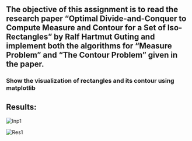 ## The objective of this assignment is to read the research paper “Optimal Divide-and-Conquer to Compute Measure and Contour for a Set of Iso-Rectangles” by Ralf Hartmut Guting and implement both the algorithms for “Measure Problem” and “The Contour Problem” given in the paper.

### Show the visualization of rectangles and its contour using matplotlib

## Results:

![Inp1](https://user-images.githubusercontent.com/45932358/112516825-b0d4bf00-8dbd-11eb-8298-f4d704fadac0.png)

![Res1](https://user-images.githubusercontent.com/45932358/112516897-c2b66200-8dbd-11eb-869f-1d8db19f52a9.png)

